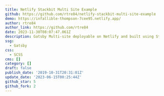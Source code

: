 ```yaml
---
title: Netlify Stackbit Multi Site Example
github: https://github.com/rtre84/netlify-stackbit-multi-site-example
demo: https://infallible-thompson-7cee95.netlify.app/
author: rtre84
author_link: https://github.com/rtre84
date: 2023-11-30T08:07:47.061Z
description: Gatsby Multi-site deployable on Netlify and built using Stackbit
ssg:
  - Gatsby
css:
  - SCSS
cms: []
category: []
draft: false
publish_date: '2019-10-31T20:31:01Z'
update_date: '2023-06-15T00:25:44Z'
github_star: 5
github_fork: 2
---
```

